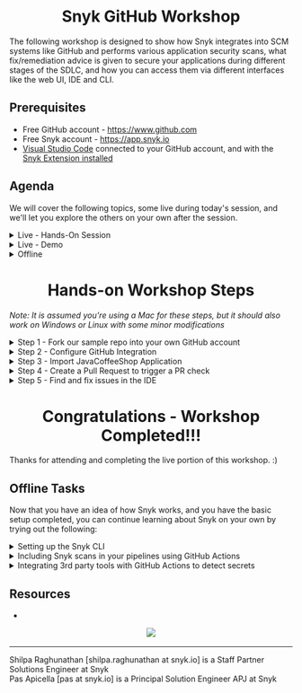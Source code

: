 <h1 align="center">Snyk GitHub Workshop</h1>

The following workshop is designed to show how Snyk integrates into SCM systems like GitHub and performs various application security scans, what fix/remediation advice is given to secure your applications during different stages of the SDLC, and how you can access them via different interfaces like the web UI, IDE and CLI.

## Prerequisites

* Free GitHub account - https://www.github.com
* Free Snyk account  - https://app.snyk.io 
* [Visual Studio Code](https://code.visualstudio.com/download) connected to your GitHub account, and with the [Snyk Extension installed](https://github.com/snyk/vscode-extension?tab=readme-ov-file#install-the-extension)

## Agenda

We will cover the following topics, some live during today's session, and we'll let you explore the others on your own after the session.

<details>
  <summary>Live - Hands-On Session</summary>
  
- [ ] Setting up the SCM integration between GitHub and Snyk
- [ ] Importing a repo into Snyk and scanning in via the SCM integration
- [ ] Opening a PR to fix a Snyk Open Source vulnerability
- [ ] Running Snyk in the IDE to detect and fix vulnerabilities
    
</details>

<details>
  <summary>Live - Demo</summary>
  
- [ ] Detecting and suggesting fixes for transitive dependencies
- [ ] Prioritization using Risk scores
- [ ] [_Enterprise-only_] Fix Code issues in the IDE using DeepCode AI Fix
- [ ] [_Enterprise-only_] Using `Reachability` as an additional parameter to determine risk
- [ ] [_Enterprise-only_] Reporting to provide visibility and facilitate collaboration between Security and Dev teams
- [ ] [_Enterprise-only_] Creating an inventory of code-based assets and setting up policies for security coverage
- [ ] [_Enterprise-only_] Run-time based risk factors to provide better risk assessment for prioritization
    
</details>

<details>
  <summary>Offline</summary>
  
- [ ] Set up the Snyk CLI
- [ ] Include Snyk scans in your CI/CD pipelines
- [ ] Integrate 3rd party tools like GitLeaks and TruffleHog using GitHub Actions to detect secrets
    
</details>

<h1 align="center">Hands-on Workshop Steps</h1>

_Note: It is assumed you're using a Mac for these steps, but it should also work on Windows or Linux with some minor modifications_

<details>
<summary>Step 1 - Fork our sample repo into your own GitHub account</summary>

#### Sign in to your GitHub account

* Navigate to the following GitHub repo - https://github.com/boosef-snyk/JavaCoffeeShop
* Click on the "**Fork**" button
* Check the "**Owner**" field on the next page to ensure you are forking this repo to your personal GitHub account
* Click done

![](images/GH-workshop-1.png)

</details> 

<details>
<summary>Step 2 - Configure GitHub Integration</summary>

_NOTE: You may have already setup the GitHub integration on Snyk; in that case, go ahead and skip this step_

#### Login to https://app.snyk.io

* Sign up if you haven't already using your existing Google / GitHub / Bitbucket / Azure AD / Docker account
* Use the guided flow to set up the GitHub integration and grant Snyk access to all your public repos
* In Step 3 of the guided flow, you can select and import only the forked repo into Snyk 
* If you skipped the guided flow, navigate to Integrations -> Source Control -> GitHub

![](images/GH-workshop-5.png)

* Fill in your account credentials to connect your GitHub Account (if prompted).
* Now let's enable Code Scanning - you do that as follows:
  * Select Settings -> Snyk Code -> set "Enable Snyk Code" -> Save Changes
* Similarly, let's enable IaC Scanning - you do that as follows:
  * Select Settings -> Snyk IaC -> Enable "Detect Configuration files" -> Save Changes

![](images/GH-workshop-3.png)

</details> 

<details>
<summary>Step 3 - Import JavaCoffeeShop Application</summary>

#### Optional

_You can skip this if you followed the guided flow in the previous step._

* Now that Snyk is connected to your GitHub Account, import the repo into Snyk as a Project.
* Navigate to Projects menu option
* Click "**Add Project**" then select "**GitHub**"
* Click on the repo you forked
* Once done (about 3 minutes), you should see something similar to this on the main projects page

![](images/GH-workshop-4.png)

* Let's go ahead and click on pom.xml
* Here you will see all vulnerabilities including a dependency tree of where the vulnerabilities exist

![](images/GH-workshop-6.png)

![](images/GH-workshop-7.png)

</details> 

<details>
<summary>Step 4 - Create a Pull Request to trigger a PR check</summary>

#### Switch to your forked GitHub repo

* Create a new branch called `username`-snyk-test
* From the new branch, hit the `.` button to open up the GitHub Web Editor
* Modify the `pom.xml` and change the version of dependency X to Y
* Click on the Source Control extension and commit your changes and open a pull request to merge your changes to `main`
* Close the web editor and return to your repository, and open the PR you just created
* Scroll to the bottom and you will see the `code/snyk`, `security/snyk`, and `license/snyk` checks running - congratulations, your SCM integration is working as expected! 
* Once the tests complete running, you can click on the "**Details**" button next to them to view the scan report in the Snyk UI  

</details>

<details>
<summary>Step 5 - Find and fix issues in the IDE</summary> 

#### Switch to Visual Studio Code now 

* Open the Command Palette in VS Code (Cmd + Shift + P on Mac) and type `Git: Clone`
* Click on "**Clone from GitHub**" and select the forked **JavaCoffeeShop** repo from the list of options (or search for it, if you don't see it)
* Click on the Snyk extension in the Extension Bar and click "**Connect VS Code with Snyk**"
* The scans should start running automatically, but if they don't, save your project or click the "**Rescan**" button in the Snyk extension panel
  * The first time you run the scans, they might take longer, because Snyk will need to download and set up the CLI in the background
* Under "**Open Source Security**," expand the results for your pom.xml and click on X
* You should see the following:
  * An editor window opens up the pom.xml with the yellow lightbulb icon next to the line where the vulnerability appears
  * A new tab with details of the vulnerability appears to the right of your editor
* Click on the yellow lightbulb icon, and a list of options appears
* Select the first option under "**Quick Fix**" - "xyz"
* Save your changes, and the scans should start running again automatically
* When the Open Source scan completes, you should see that there are now only X vulnerabilities, where there previously were Y - congratulations, you have found and fixed vulnerabilities right from your IDE!    
</details> 

<h1 align="center">Congratulations - Workshop Completed!!!</h1>

Thanks for attending and completing the live portion of this workshop. :) 

## Offline Tasks

Now that you have an idea of how Snyk works, and you have the basic setup completed, you can continue learning about Snyk on your own by trying out the following:

<details>
  <summary>Setting up the Snyk CLI</summary>
</details>

<details>
  <summary>Including Snyk scans in your pipelines using GitHub Actions</summary>
</details>

<details>
  <summary>Integrating 3rd party tools with GitHub Actions to detect secrets</summary>
  <details>
    <summary>GitLeaks</summary>
  </details>
  <details>
    <summary>TruffleHog</summary>
  </details>
</details>

## Resources

- 

<p align="center">
  <img src="https://i.ibb.co/qJFDfWP/snyk-thumb.jpg">
</p>

<hr />

Shilpa Raghunathan [shilpa.raghunathan at snyk.io] is a Staff Partner Solutions Engineer at Snyk <br />
Pas Apicella [pas at snyk.io] is a Principal Solution Engineer APJ at Snyk
